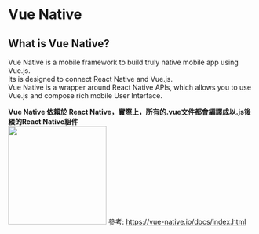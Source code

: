 # Vue Native

## What is Vue Native?
Vue Native is a mobile framework to build truly native mobile app using Vue.js.  
Its is designed to connect React Native and Vue.js.  
Vue Native is a wrapper around React Native APIs, which allows you to use Vue.js and compose rich mobile User Interface.  

**Vue Native 依賴於 React Native，實際上，所有的.vue文件都會編譯成以.js後綴的React Native組件**  
<img src="https://i.imgur.com/3orw71q.png" height="200">
參考: https://vue-native.io/docs/index.html  